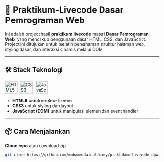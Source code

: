 # 🧪 Praktikum-Livecode Dasar Pemrograman Web

Ini adalah project hasil **praktikum livecode** materi **Dasar Pemrograman Web**, yang mencakup penggunaan dasar HTML, CSS, dan JavaScript.  
Project ini ditujukan untuk melatih pemahaman struktur halaman web, styling dasar, dan interaksi dinamis melalui DOM.

---

## 🛠️ Stack Teknologi

<div style="display: flex; align-items: center; gap: 10px;">
  <img src="https://img.icons8.com/color/48/html-5.png" alt="HTML5" width="40"/>
  <img src="https://img.icons8.com/color/48/css3.png" alt="CSS3" width="40"/>
  <img src="https://img.icons8.com/color/48/javascript.png" alt="JavaScript" width="40"/>
</div>

- **HTML5** untuk struktur konten  
- **CSS3** untuk styling dan layout  
- **JavaScript (DOM)** untuk manipulasi elemen dan event handler

---

## 📦 Cara Menjalankan

**Clone repo** atau download zip
   
   ```bash
   git clone https://github.com/muhammadainulfuady/praktikum-livecode-dpw.git
   
